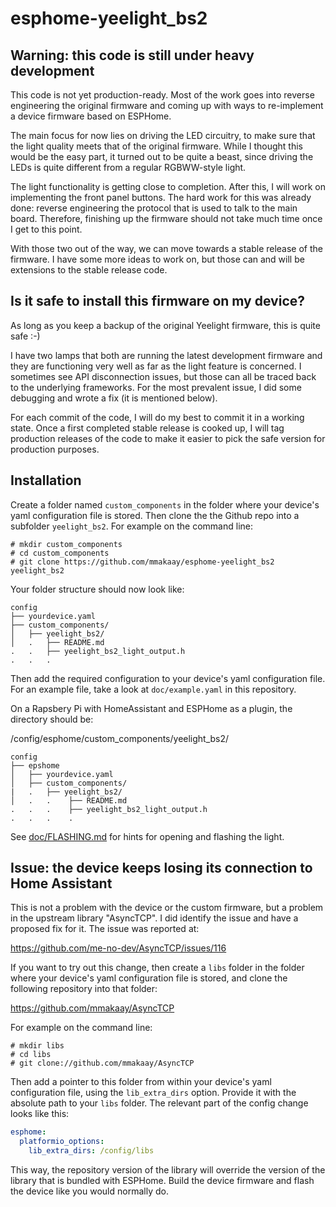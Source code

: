 # esphome-yeelight_bs2

## Warning: this code is still under heavy development

This code is not yet production-ready. Most of the work goes into reverse
engineering the original firmware and coming up with ways to re-implement
a device firmware based on ESPHome.

The main focus for now lies on driving the LED circuitry, to make sure that
the light quality meets that of the original firmware. While I thought this
would be the easy part, it turned out to be quite a beast, since driving the
LEDs is quite different from a regular RGBWW-style light.

The light functionality is getting close to completion. After this, I will
work on implementing the front panel buttons. The hard work for this was
already done: reverse engineering the protocol that is used to talk to the
main board. Therefore, finishing up the firmware should not take much time
once I get to this point.

With those two out of the way, we can move towards a stable release of the
firmware. I have some more ideas to work on, but those can and will be
extensions to the stable release code.


## Is it safe to install this firmware on my device?

As long as you keep a backup of the original Yeelight firmware, this is
quite safe :-)

I have two lamps that both are running the latest development firmware and
they are functioning very well as far as the light feature is concerned.
I sometimes see API disconnection issues, but those can all be traced back
to the underlying frameworks. For the most prevalent issue, I did some
debugging and wrote a fix (it is mentioned below).

For each commit of the code, I will do my best to commit it in a working
state. Once a first completed stable release is cooked up, I will tag
production releases of the code to make it easier to pick the safe version
for production purposes.


## Installation

Create a folder named `custom_components` in the folder where your
device's yaml configuration file is stored. Then clone the the Github
repo into a subfolder `yeelight_bs2`. For example on the command line:

```
# mkdir custom_components
# cd custom_components
# git clone https://github.com/mmakaay/esphome-yeelight_bs2 yeelight_bs2
```

Your folder structure should now look like:
```
config
├── yourdevice.yaml
├── custom_components/
│   ├── yeelight_bs2/
│   .   ├── README.md
.   .   ├── yeelight_bs2_light_output.h
.   .   .
```

Then add the required configuration to your device's yaml configuration file.
For an example file, take a look at `doc/example.yaml` in this repository.

On a Rapsbery Pi with HomeAssistant and ESPHome as a plugin, the directory should be:


/config/esphome/custom_components/yeelight_bs2/

```
config
├── epshome
│   ├── yourdevice.yaml
│   ├── custom_components/
|   .   ├── yeelight_bs2/
│   .   .    ├── README.md
.   .   .    ├── yeelight_bs2_light_output.h
.   .   .    .
```

See [doc/FLASHING.md](doc/FLASHING.md) for hints for opening and flashing the light.

## Issue: the device keeps losing its connection to Home Assistant

This is not a problem with the device or the custom firmware, but a problem
in the upstream library "AsyncTCP". I did identify the issue and have a
proposed fix for it. The issue was reported at:

https://github.com/me-no-dev/AsyncTCP/issues/116

If you want to try out this change, then create a `libs` folder in the
folder where your device's yaml configuration file is stored, and clone the
following repository into that folder:

  https://github.com/mmakaay/AsyncTCP

For example on the command line:

```
# mkdir libs
# cd libs
# git clone://github.com/mmakaay/AsyncTCP
```

Then add a pointer to this folder from within your device's yaml
configuration file, using the `lib_extra_dirs` option. Provide it with the
absolute path to your `libs` folder. The relevant part of the config change
looks like this:

```yaml
esphome:
  platformio_options:
    lib_extra_dirs: /config/libs
```

This way, the repository version of the library will override the version of
the library that is bundled with ESPHome. Build the device firmware and
flash the device like you would normally do.


